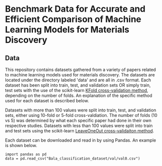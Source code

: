 # Benchmark Data for Accurate and Efficient Comparison of Machine Learning Models for Materials Discovery

## Data
This repository contains datasets gathered from a variety of papers related to machine learning models used for materials discovery. The datasets are located under the directory labeled 'data' and are all in .csv format. Each dataset has been split into train, test, and validation sets OR simply train, test sets with the use of the scikit-learn [KFold cross-validation method](https://scikit-learn.org/stable/modules/generated/sklearn.model_selection.KFold.html), depending on the number of folds. An explanation of the specific method used for each dataset is described below.

Datasets with more than 100 values were split into train, test, and validation sets, either using 10-fold or 5-fold cross-valdiation. The number of folds (10 vs 5) was determined by what each specific paper had done in their own respective studies. Datasets with less than 100 values were split into train and test sets using the scikit-learn [LeaveOneOut cross-validaiton method](https://scikit-learn.org/stable/modules/generated/sklearn.model_selection.LeaveOneOut.html).

Each dataset can be downloaded and read in by using Pandas. An example is shown below.
```
import pandas as pd
data = pd.read_csv("Bala_classification_dataset/val/val0.csv")
```
